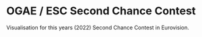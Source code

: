 # OGAE / ESC Second Chance Contest

Visualisation for this years (2022) Second Chance Contest in Eurovision.